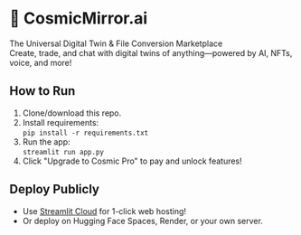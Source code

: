 # 🚀 CosmicMirror.ai

The Universal Digital Twin & File Conversion Marketplace  
Create, trade, and chat with digital twins of anything—powered by AI, NFTs, voice, and more!

## How to Run

1. Clone/download this repo.
2. Install requirements:  
   `pip install -r requirements.txt`
3. Run the app:  
   `streamlit run app.py`
4. Click "Upgrade to Cosmic Pro" to pay and unlock features!

## Deploy Publicly

- Use [Streamlit Cloud](https://share.streamlit.io/) for 1-click web hosting!
- Or deploy on Hugging Face Spaces, Render, or your own server.
